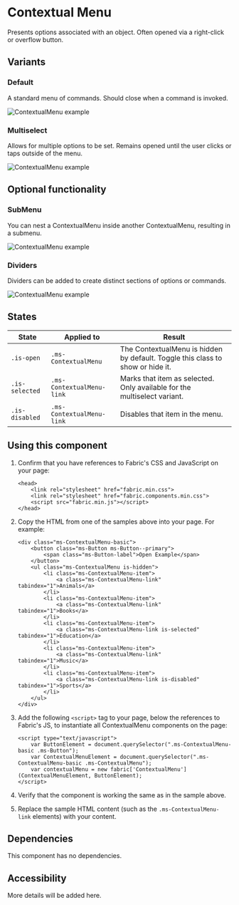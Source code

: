 # Contextual Menu
Presents options associated with an object. Often opened via a right-click or overflow button.

## Variants

### Default
A standard menu of commands. Should close when a command is invoked.



![ContextualMenu example](https://raw.githubusercontent.com/OfficeDev/office-ui-fabric-js/master/ghdocs/component_images/ContextualMenu-default.png)


### Multiselect
Allows for multiple options to be set. Remains opened until the user clicks or taps outside of the menu.



![ContextualMenu example](https://raw.githubusercontent.com/OfficeDev/office-ui-fabric-js/master/ghdocs/component_images/ContextualMenu-multiselect.png)


## Optional functionality

### SubMenu
You can nest a ContextualMenu inside another ContextualMenu, resulting in a submenu.



![ContextualMenu example](https://raw.githubusercontent.com/OfficeDev/office-ui-fabric-js/master/ghdocs/component_images/ContextualMenu-submenu.png)


### Dividers
Dividers can be added to create distinct sections of options or commands.



![ContextualMenu example](https://raw.githubusercontent.com/OfficeDev/office-ui-fabric-js/master/ghdocs/component_images/ContextualMenu-dividers.png)


## States

State | Applied to | Result
 --- | --- | ---
`.is-open` | `.ms-ContextualMenu` | The ContextualMenu is hidden by default. Toggle this class to show or hide it.
`.is-selected` | `.ms-ContextualMenu-link` | Marks that item as selected. Only available for the multiselect variant.
`.is-disabled` | `.ms-ContextualMenu-link` | Disables that item in the menu.

## Using this component
1. Confirm that you have references to Fabric's CSS and JavaScript on your page:

	```
    <head> 
        <link rel="stylesheet" href="fabric.min.css">
        <link rel="stylesheet" href="fabric.components.min.css">
        <script src="fabric.min.js"></script>
    </head>
	```

2. Copy the HTML from one of the samples above into your page. For example:

	```
    <div class="ms-ContextualMenu-basic">
        <button class="ms-Button ms-Button--primary">
            <span class="ms-Button-label">Open Example</span>
        </button>
        <ul class="ms-ContextualMenu is-hidden">
            <li class="ms-ContextualMenu-item">
                <a class="ms-ContextualMenu-link" tabindex="1">Animals</a>
            </li>
            <li class="ms-ContextualMenu-item">
                <a class="ms-ContextualMenu-link" tabindex="1">Books</a>
            </li>
            <li class="ms-ContextualMenu-item">
                <a class="ms-ContextualMenu-link is-selected" tabindex="1">Education</a>
            </li>
            <li class="ms-ContextualMenu-item">
                <a class="ms-ContextualMenu-link" tabindex="1">Music</a>
            </li>
            <li class="ms-ContextualMenu-item">
                <a class="ms-ContextualMenu-link is-disabled" tabindex="1">Sports</a>
            </li>
        </ul>
    </div>
	```

3. Add the following `<script>` tag to your page, below the references to Fabric's JS, to instantiate all ContextualMenu components on the page:

	```
   <script type="text/javascript">
        var ButtonElement = document.querySelector(".ms-ContextualMenu-basic .ms-Button");
        var ContextualMenuElement = document.querySelector(".ms-ContextualMenu-basic .ms-ContextualMenu");
        var contextualMenu = new fabric['ContextualMenu'](ContextualMenuElement, ButtonElement);
    </script>
	```

4. Verify that the component is working the same as in the sample above.
5. Replace the sample HTML content (such as the `.ms-ContextualMenu-link` elements) with your content.

## Dependencies
This component has no dependencies.

## Accessibility
More details will be added here.
